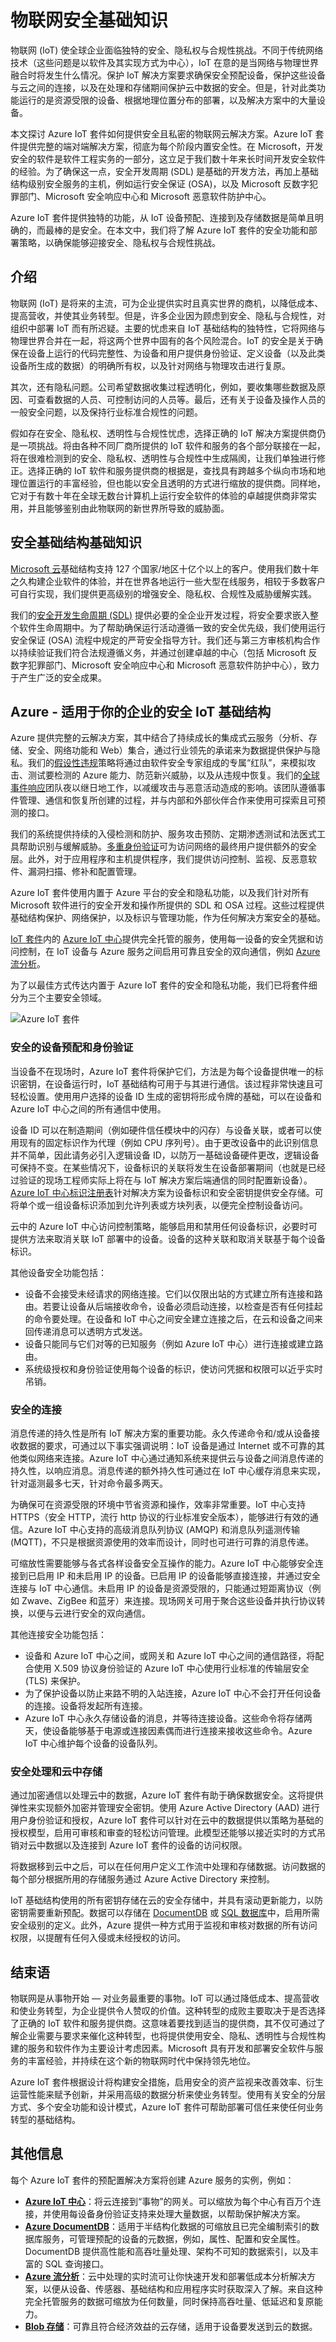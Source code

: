 # 物联网安全基础知识

物联网 (IoT) 使全球企业面临独特的安全、隐私权与合规性挑战。不同于传统网络技术（这些问题是以软件及其实现方式为中心），IoT 在意的是当网络与物理世界融合时将发生什么情况。保护 IoT 解决方案要求确保安全预配设备，保护这些设备与云之间的连接，以及在处理和存储期间保护云中数据的安全。但是，针对此类功能运行的是资源受限的设备、根据地理位置分布的部署，以及解决方案中的大量设备。

本文探讨 Azure IoT 套件如何提供安全且私密的物联网云解决方案。Azure IoT 套件提供完整的端对端解决方案，彻底为每个阶段内置安全性。在 Microsoft，开发安全的软件是软件工程实务的一部分，这立足于我们数十年来长时间开发安全软件的经验。为了确保这一点，安全开发周期 (SDL) 是基础的开发方法，再加上基础结构级别安全服务的主机，例如运行安全保证 (OSA)，以及 Microsoft 反数字犯罪部门、Microsoft 安全响应中心和 Microsoft 恶意软件防护中心。

Azure IoT 套件提供独特的功能，从 IoT 设备预配、连接到及存储数据是简单且明确的，而最棒的是安全。在本文中，我们将了解 Azure IoT 套件的安全功能和部署策略，以确保能够迎接安全、隐私权与合规性挑战。

## 介绍

物联网 (IoT) 是将来的主流，可为企业提供实时且真实世界的商机，以降低成本、提高营收，并使其业务转型。但是，许多企业因为顾虑到安全、隐私与合规性，对组织中部署 IoT 而有所迟疑。主要的忧虑来自 IoT 基础结构的独特性，它将网络与物理世界合并在一起，将这两个世界中固有的各个风险混合。IoT 的安全是关于确保在设备上运行的代码完整性、为设备和用户提供身份验证、定义设备（以及此类设备所生成的数据）的明确所有权，以及针对网络与物理攻击进行复原。

其次，还有隐私问题。公司希望数据收集过程透明化，例如，要收集哪些数据及原因、可查看数据的人员、可控制访问的人员等。最后，还有关于设备及操作人员的一般安全问题，以及保持行业标准合规性的问题。

假如存在安全、隐私权、透明性与合规性忧虑，选择正确的 IoT 解决方案提供商仍是一项挑战。将由各种不同厂商所提供的 IoT 软件和服务的各个部分联接在一起，将在很难检测到的安全、隐私权、透明性与合规性中生成隔阂，让我们单独进行修正。选择正确的 IoT 软件和服务提供商的根据是，查找具有跨越多个纵向市场和地理位置运行的丰富经验，但也能以安全且透明的方式进行缩放的提供商。同样地，它对于有数十年在全球无数台计算机上运行安全软件的体验的卓越提供商非常实用，并且能够鉴别由此物联网的新世界所导致的威胁面。

## 安全基础结构基础知识 

[Microsoft 云](https://www.microsoft.com/enterprise/microsoftcloud/default.aspx#fbid=WzBsRQi6aGk)基础结构支持 127 个国家/地区十亿个以上的客户。使用我们数十年之久构建企业软件的体验，并在世界各地运行一些大型在线服务，相较于多数客户可自行实现，我们提供更高级别的增强安全、隐私权、合规性及威胁缓解实践。

我们的[安全开发生命周期 (SDL)](https://www.microsoft.com/sdl/) 提供必要的全企业开发过程，将安全要求嵌入整个软件生命周期中。为了帮助确保运行活动遵循一致的安全优先级，我们使用运行安全保证 (OSA) 流程中规定的严苛安全指导方针。我们还与第三方审核机构合作以持续验证我们符合法规遵循义务，并通过创建卓越的中心（包括 Microsoft 反数字犯罪部门、Microsoft 安全响应中心和 Microsoft 恶意软件防护中心），致力于产生广泛的安全成果。

## Azure - 适用于你的企业的安全 IoT 基础结构

Azure 提供完整的云解决方案，其中结合了持续成长的集成式云服务（分析、存储、安全、网络功能和 Web）集合，通过行业领先的承诺来为数据提供保护与隐私。我们的[假设性违规](https://azure.microsoft.com/blog/red-teaming-using-cutting-edge-threat-simulation-to-harden-the-microsoft-enterprise-cloud)策略将通过由软件安全专家组成的专属“红队”，来模拟攻击、测试要检测的 Azure 能力、防范新兴威胁，以及从违规中恢复。我们的[全球事件响应](https://www.microsoft.com/TrustCenter/Security/DesignOpSecurity)团队夜以继日地工作，以减缓攻击与恶意活动造成的影响。该团队遵循事件管理、通信和恢复所创建的过程，并与内部和外部伙伴合作来使用可探索且可预测的接口。

我们的系统提供持续的入侵检测和防护、服务攻击预防、定期渗透测试和法医式工具帮助识别与缓解威胁。[多重身份验证](/documentation/articles/multi-factor-authentication/)可为访问网络的最终用户提供额外的安全层。此外，对于应用程序和主机提供程序，我们提供访问控制、监视、反恶意软件、漏洞扫描、修补和配置管理。

Azure IoT 套件使用内置于 Azure 平台的安全和隐私功能，以及我们针对所有 Microsoft 软件进行的安全开发和操作所提供的 SDL 和 OSA 过程。这些过程提供基础结构保护、网络保护，以及标识与管理功能，作为任何解决方案安全的基础。

[IoT 套件](/documentation/articles/iot-suite-what-is-azure-iot/)内的 [Azure IoT 中心](/documentation/articles/iot-hub/iot-hub-what-is-iot-hub/)提供完全托管的服务，使用每一设备的安全凭据和访问控制，在 IoT 设备与 Azure 服务之间启用可靠且安全的双向通信，例如 [Azure 流分析](/documentation/articles/stream-analytics/stream-analytics-introduction/)。

为了以最佳方式传达内置于 Azure IoT 套件的安全和隐私功能，我们已将套件细分为三个主要安全领域。

![Azure IoT 套件](./media/iot-security-ground-up/securing-iot-ground-up-fig2.png)

### 安全的设备预配和身份验证

当设备不在现场时，Azure IoT 套件将保护它们，方法是为每个设备提供唯一的标识密钥，在设备运行时，IoT 基础结构可用于与其进行通信。该过程非常快速且可轻松设置。使用用户选择的设备 ID 生成的密钥将形成令牌的基础，可以在设备和 Azure IoT 中心之间的所有通信中使用。

设备 ID 可以在制造期间（例如硬件信任模块中的闪存）与设备关联，或者可以使用现有的固定标识作为代理（例如 CPU 序列号）。由于更改设备中的此识别信息并不简单，因此请务必引入逻辑设备 ID，以防万一基础设备硬件更改，逻辑设备可保持不变。在某些情况下，设备标识的关联将发生在设备部署期间（也就是已经过验证的现场工程师实际上将在与 IoT 解决方案后端通信的同时配置新设备）。[Azure IoT 中心标识注册表](/documentation/articles/iot-hub/iot-hub-devguide/)针对解决方案为设备标识和安全密钥提供安全存储。可将单个或一组设备标识添加到允许列表或方块列表，以便完全控制设备访问。
 
云中的 Azure IoT 中心访问控制策略，能够启用和禁用任何设备标识，必要时可提供方法来取消关联 IoT 部署中的设备。设备的这种关联和取消关联基于每个设备标识。

其他设备安全功能包括：

- 设备不会接受未经请求的网络连接。它们以仅限出站的方式建立所有连接和路由。若要让设备从后端接收命令，设备必须启动连接，以检查是否有任何挂起的命令要处理。在设备和 IoT 中心之间安全建立连接之后，在云和设备之间来回传递消息可以透明方式发送。
- 设备只能同与它们对等的已知服务（例如 Azure IoT 中心）进行连接或建立路由。
- 系统级授权和身份验证使用每个设备的标识，使访问凭据和权限可以近乎实时吊销。

### 安全的连接 

消息传递的持久性是所有 IoT 解决方案的重要功能。永久传递命令和/或从设备接收数据的要求，可通过以下事实强调说明：IoT 设备是通过 Internet 或不可靠的其他类似网络来连接。Azure IoT 中心通过通知系统来提供云与设备之间消息传递的持久性，以响应消息。消息传递的额外持久性可通过在 IoT 中心缓存消息来实现，针对遥测最多七天，针对命令最多两天。
 
为确保可在资源受限的环境中节省资源和操作，效率非常重要。IoT 中心支持 HTTPS（安全 HTTP，流行 http 协议的行业标准安全版本），能够进行有效的通信。Azure IoT 中心支持的高级消息队列协议 (AMQP) 和消息队列遥测传输 (MQTT)，不只是根据资源使用的效率而设计，同时也可进行可靠的消息传递。

可缩放性需要能够与各式各样设备安全互操作的能力。Azure IoT 中心能够安全连接到已启用 IP 和未启用 IP 的设备。已启用 IP 的设备能够直接连接，并通过安全连接与 IoT 中心通信。未启用 IP 的设备是资源受限的，只能通过短距离协议（例如 Zwave、ZigBee 和蓝牙）来连接。现场网关可用于聚合这些设备并执行协议转换，以便与云进行安全的双向通信。

其他连接安全功能包括：

- 设备和 Azure IoT 中心之间，或网关和 Azure IoT 中心之间的通信路径，将配合使用 X.509 协议身份验证的 Azure IoT 中心使用行业标准的传输层安全 (TLS) 来保护。
- 为了保护设备以防止来路不明的入站连接，Azure IoT 中心不会打开任何设备的连接。设备将发起所有连接。
- Azure IoT 中心永久存储设备的消息，并等待连接设备。这些命令将存储两天，使设备能够基于电源或连接因素偶而进行连接来接收这些命令。Azure IoT 中心维护每个设备的设备队列。

### 安全处理和云中存储 

通过加密通信以处理云中的数据，Azure IoT 套件有助于确保数据安全。这将提供弹性来实现额外加密并管理安全密钥。使用 Azure Active Directory (AAD) 进行用户身份验证和授权，Azure IoT 套件可以针对在云中的数据提供以策略为基础的授权模型，启用可审核和审查的轻松访问管理。此模型还能够以接近实时的方式吊销对云中数据以及连接到 Azure IoT 套件的设备的访问权限。

将数据移到云中之后，可以在任何用户定义工作流中处理和存储数据。访问数据的每个部分根据所用的存储服务通过 Azure Active Directory 来控制。
   
IoT 基础结构使用的所有密钥存储在云的安全存储中，并具有滚动更新能力，以防密钥需要重新预配。数据可以存储在 [DocumentDB](/documentation/articles/documentdb-introduction/) 或 [SQL 数据库](/documentation/articles/sql-database-faq/)中，启用所需安全级别的定义。此外，Azure 提供一种方式用于监视和审核对数据的所有访问权限，以提醒有任何入侵或未经授权的访问。

## 结束语

物联网是从事物开始 — 对业务最重要的事物。IoT 可以通过降低成本、提高营收和使业务转型，为企业提供令人赞叹的价值。这种转型的成败主要取决于是否选择了正确的 IoT 软件和服务提供商。这意味着要找到适当的提供商，其不仅可通过了解企业需要与要求来催化这种转型，也将提供使用安全、隐私、透明性与合规性构建的服务和软件作为主要设计考虑因素。Microsoft 具有开发和部署安全软件与服务的丰富经验，并持续在这个新的物联网时代中保持领先地位。

Azure IoT 套件根据设计将构建安全措施，启用安全的资产监视来改善效率、衍生运营性能来赋予创新，并采用高级的数据分析来使业务转型。使用有关安全的分层方式、多个安全功能和设计模式，Azure IoT 套件可帮助部署可信任来使任何业务转型的基础结构。

## 其他信息

每个 Azure IoT 套件的预配置解决方案将创建 Azure 服务的实例，例如：

- [**Azure IoT 中心**](/home/features/iot-hub/)：将云连接到“事物”的网关。可以缩放为每个中心有百万个连接，并使用每设备身份验证支持来处理大量数据，以帮助保护解决方案。
- [**Azure DocumentDB**](/home/features/documentdb/)：适用于半结构化数据的可缩放且已完全编制索引的数据库服务，可管理预配的设备的元数据，例如，属性、配置和安全属性。DocumentDB 提供高性能和高吞吐量处理、架构不可知的数据索引，以及丰富的 SQL 查询接口。
- [**Azure 流分析**](/home/features/stream-analytics/)：云中处理的实时流可让你快速开发和部署低成本分析解决方案，以便从设备、传感器、基础结构和应用程序实时获取深入了解。来自这种完全托管服务的数据可缩放为任何数量，同时保持高吞吐量、低延迟和复原能力。
- [**Blob 存储**](/home/features/storage/)：可靠且符合经济效益的云存储，适用于设备要发送到云的数据。

<!---HONumber=Mooncake_0829_2016-->
